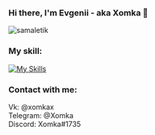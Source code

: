 ### Hi there, I'm Evgenii - aka Xomka 👋 

<p align="left"> <img src="https://komarev.com/ghpvc/?username=samaletik&label=Profile%20views&color=0e75b6&style=flat" alt="samaletik" /> </p>

### My skill:
[![My Skills](https://skillicons.dev/icons?i=js,html,css,java,vue)](https://skillicons.dev)
### Contact with me:
Vk: @xomkax<br/>
Telegram: @Xomka<br/>
Discord: Xomka#1735


